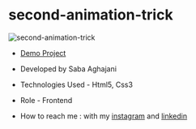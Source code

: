 # second-animation-trick
![second-animation-trick](https://github.com/Saba-Aghajani-developer/second-animation-trick/assets/135870519/b44517cd-9e7b-462c-aa9d-a017e271c0cd)

- [Demo Project](https://saba-aghajani-developer.github.io/second-animation-trick/)

- Developed by Saba Aghajani
  
- Technologies Used - Html5, Css3 

- Role - Frontend

- How to reach me : with my [instagram](https://instagram.com/saba_aghajani_web?igshid=ZGUzMzM3NWJiOQ==) and [linkedin](https://www.linkedin.com/in/saba-a-69b608208)
